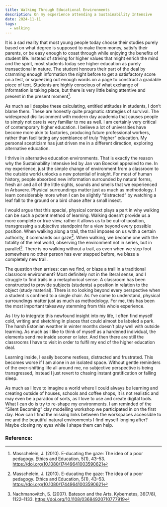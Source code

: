 ```yaml
---
title: Walking Through Educational Environments
description: On my experience attending a Sustainability Intensive
date: 2024-11-11
tags:
  - walking
---
```


It is a sad reality that most young people today choose their studies purely based on what degree is supposed to make them money, satisfy their parents, or be easy enough to coast through while enjoying the benefits of student life. Instead of striving for higher values that might enrich the mind and the spirit, most students today see higher education as purely transactional in nature. The student honours their part of the deal by cramming enough information the night before to get a satisfactory score on a test, or squeezing out enough words on a page to construct a gradable piece of text. Students are highly conscious of what exchange of information is taking place, but there is very little being attentive and present in the present moment[^1].

As much as I despise these calculating, entitled attitudes in students, I don’t blame them. These are honestly quite pragmatic strategies of survival. The widespread disillusionment with modern day academia that causes people to simply not care is very familiar to me as well. I am certainly very critical of contemporary higher education. I believe a lot of universities have become more akin to factories, producing future professional workers, rather than facilitating any semblance of truly “higher” education. My personal scepticism has just driven me in a different direction, exploring alternative education.

I thrive in alternative education environments. That is exactly the reason why the Sustainability Intensive led by Jan van Boeckel appealed to me. In my experience, just the simple change of environment from a classroom to the outside world unlocks a new potential of insight. For most of human history, people absorbed new information surrounded by natural forms, fresh air and all of the little sights, sounds and smells that we experienced in Arbavere. Physical surroundings matter just as much as methodology. I learn considerably more when I can be slightly “distracted” by watching a leaf fall to the ground or a bird chase after a small insect.

I would argue that this spacial, physical context plays a part in why walking can be such a potent method of learning. Walking doesn’t provide us a more complete or true view, rather it allows us to be out-of-position, transgressing a subjective standpoint for a view beyond every possible position. When walking along a trail, the trail imposes on us with a certain authority, it commands our gaze[^1]. When walking, we become one with the totality of the real world, observing the environment not in series, but in parallel[^2]. There is no walking without a trail, as even when we step foot somewhere no other person has ever stepped before, we blaze a completely new trail.

The question then arrises: can we find, or blaze a trail in a traditional classroom environment? Most definitely not in the literal sense, and I struggle to find trails in a metaphorical sense. A classroom has been constructed to provide subjects (students) a position in relation to the object (study material). There is no looking beyond every perspective when a student is confined to a single chair. As I’ve come to understand, physical surroundings matter just as much as methodology. For me, this has been the most important takeaway stemming from this whole experience.

As I try to integrate this newfound insight into my life, I often find myself cold, writing and sketching in places that could almost be labeled a park. The harsh Estonian weather in winter months doesn’t play well with outside learning. As much as I like to think of myself as a hardened individual, the elements send me inside sooner or later. And then there are still the classrooms I have to visit in order to fulfil my end of the higher education deal.

Learning inside, I easily become restless, distracted and frustrated. This becomes worse if I am alone in an isolated space. Without gentle reminders of the ever-shifting life all around me, no subjective perspective is being transgressed, instead I just revert to chasing instant gratification or falling sleep.

As much as I love to imagine a world where I could always be learning and creating outside of houses, schools and coffee shops, it is not realistic and may even be a paradox of sorts, as I love to use and create digital tools. What I can do is try to re-shape my environments. I am reminded of the “Silent Becoming” clay modelling workshop we participated in on the first day. How can I find the missing links between the workspaces accessible to me and the beautiful natural environments I find myself longing after? Maybe closing my eyes while I shape them can help.

### Reference:

[^1]: Masschelein, J. (2010). E-ducating the gaze: The idea of a poor pedagogy. Ethics and Education, 5(1), 43–53. https://doi.org/10.1080/17449641003590621
[^2]: Nachmanovitch, S. (2007). Bateson and the Arts. Kybernetes, 36(7/8), 1122–1133. https://doi.org/10.1108/03684920710777919
